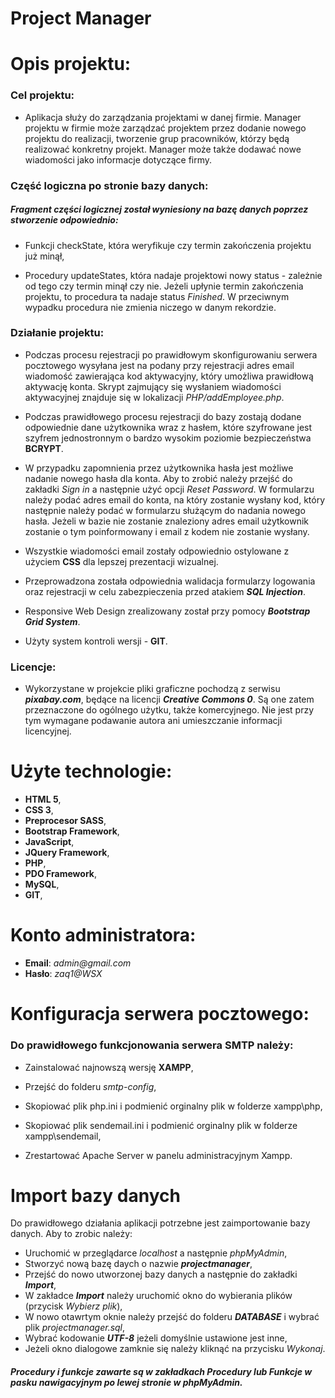 # Project Manager

# Opis projektu:

### Cel projektu:

- Aplikacja służy do zarządzania projektami w danej firmie. Manager projektu w firmie może zarządzać projektem przez dodanie nowego projektu do realizacji, tworzenie grup pracowników, którzy będą realizować konkretny projekt. Manager może także dodawać nowe wiadomości jako informacje dotyczące firmy.

### Część logiczna po stronie bazy danych:

##### Fragment części logicznej został wyniesiony na bazę danych poprzez stworzenie odpowiednio:

- Funkcji checkState, która weryfikuje czy termin zakończenia projektu już minął,

- Procedury updateStates, która nadaje projektowi nowy status - zależnie od tego czy termin minął czy nie. Jeżeli upłynie termin zakończenia projektu, to procedura ta nadaje status _Finished_. W przeciwnym wypadku procedura nie zmienia niczego w danym rekordzie.

### Działanie projektu:

- Podczas procesu rejestracji po prawidłowym skonfigurowaniu serwera pocztowego wysyłana jest na podany przy rejestracji adres email wiadomość zawierająca kod aktywacyjny, który umożliwa prawidłową aktywację konta. Skrypt zajmujący się wysłaniem wiadomości aktywacyjnej znajduje się w lokalizacji _PHP/addEmployee.php_.

- Podczas prawidłowego procesu rejestracji do bazy zostają dodane odpowiednie dane użytkownika wraz z hasłem, które szyfrowane jest szyfrem jednostronnym o bardzo wysokim poziomie bezpieczeństwa **BCRYPT**.

- W przypadku zapomnienia przez użytkownika hasła jest możliwe nadanie nowego hasła dla konta. Aby to zrobić należy przejść do zakładki _Sign in_ a następnie użyć opcji _Reset Password_. W formularzu należy podać adres email do konta, na który zostanie wysłany kod, który następnie należy podać w formularzu służącym do nadania nowego hasła. Jeżeli w bazie nie zostanie znaleziony adres email użytkownik zostanie o tym poinformowany i email z kodem nie zostanie wysłany.

- Wszystkie wiadomości email zostały odpowiednio ostylowane z użyciem **CSS** dla lepszej prezentacji wizualnej.

- Przeprowadzona została odpowiednia walidacja formularzy logowania oraz rejestracji w celu zabezpieczenia przed atakiem **_SQL Injection_**.

- Responsive Web Design zrealizowany został przy pomocy **_Bootstrap Grid System_**.

- Użyty system kontroli wersji - **GIT**.

### Licencje:

- Wykorzystane w projekcie pliki graficzne pochodzą z serwisu **_pixabay.com_**, będące na licencji **_Creative Commons 0_**. Są one zatem przeznaczone do ogólnego użytku, także komercyjnego. Nie jest przy tym wymagane podawanie autora ani umieszczanie informacji licencyjnej.

# Użyte technologie:

- **HTML 5**,
- **CSS 3**,
- **Preprocesor SASS**,
- **Bootstrap Framework**,
- **JavaScript**,
- **JQuery Framework**,
- **PHP**,
- **PDO Framework**,
- **MySQL**,
- **GIT**,

# Konto administratora:

- **Email**: _admin@gmail.com_
- **Hasło**: _zaq1@WSX_

# Konfiguracja serwera pocztowego:

### Do prawidłowego funkcjonowania serwera SMTP należy:

- Zainstalować najnowszą wersję **XAMPP**,

- Przejść do folderu _smtp-config_,

- Skopiować plik php.ini i podmienić orginalny plik w folderze xampp\php,

- Skopiować plik sendemail.ini i podmienić orginalny plik w folderze xampp\sendemail,

- Zrestartować Apache Server w panelu administracyjnym Xampp.

# Import bazy danych

Do prawidłowego działania aplikacji potrzebne jest zaimportowanie bazy danych. Aby to zrobic należy:

- Uruchomić w przeglądarce _localhost_ a następnie _phpMyAdmin_,
- Stworzyć nową bazę daych o nazwie **_projectmanager_**,
- Przejść do nowo utworzonej bazy danych a następnie do zakładki **_Import_**,
- W zakładce **_Import_** należy uruchomić okno do wybierania plików (przycisk _Wybierz plik_),
- W nowo otawrtym oknie należy przejść do folderu **_DATABASE_** i wybrać plik _projectmanager.sql_,
- Wybrać kodowanie **_UTF-8_** jeżeli domyślnie ustawione jest inne,
- Jeżeli okno dialogowe zamknie się należy kliknąć na przycisku _Wykonaj_.

##### Procedury i funkcje zawarte są w zakładkach Procedury lub Funkcje w pasku nawigacyjnym po lewej stronie w phpMyAdmin.
